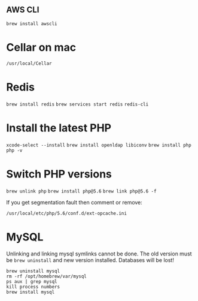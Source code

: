 ## AWS CLI
`brew install awscli`

# Cellar on mac
`/usr/local/Cellar`

# Redis
`brew install redis`
`brew services start redis`
`redis-cli`

# Install the latest PHP
`xcode-select --install`
`brew install openldap libiconv`
`brew install php`
`php -v`

# Switch PHP versions
`brew unlink php`
`brew install php@5.6`
`brew link php@5.6 -f`

If you get segmentation fault then comment or remove:

`/usr/local/etc/php/5.6/conf.d/ext-opcache.ini`

# MySQL

Unlinking and linking mysql symlinks cannot be done.
The old version must be `brew uninstall` and new version installed.
Databases will be lost!

```
brew uninstall mysql
rm -rf /opt/homebrew/var/mysql
ps aux | grep mysql
kill process numbers
brew install mysql
```
